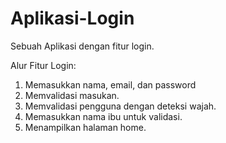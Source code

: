# Aplikasi-Login
  Sebuah Aplikasi dengan fitur login.
  
  Alur Fitur Login:
  1. Memasukkan nama, email, dan password
  2. Memvalidasi masukan.
  3. Memvalidasi pengguna dengan deteksi wajah.
  4. Memasukkan nama ibu untuk validasi.
  5. Menampilkan halaman home.
